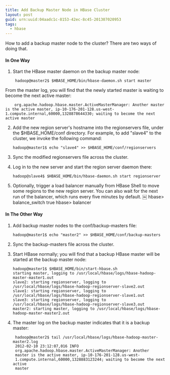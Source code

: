 ```yaml
---
title: Add Backup Master Node in HBase Cluster 
layout: post
guid: urn:uuid:04aadc1c-8153-42ec-8c45-201307020953
tags:
  - hbase
---
```

How to add a backup master node to the cluster?
There are two ways of doing that.
#### In One Way1. Start the HBase master daemon on the backup master node:
		hadoop@master2$ $HBASE_HOME/bin/hbase-daemon.sh start masterFrom the master log, you will find that the newly started master is waiting to become the next active master:		
		org.apache.hadoop.hbase.master.ActiveMasterManager: Another master is the active master, ip-10-176-201-128.us-west-1.compute.internal,60000,1328878644330; waiting to become the next active master2. Add the new region server's hostname into the regionservers file, under the $HBASE_HOME/conf directory. For example, to add "slave4" to the cluster, we invoke the following command:              hadoop@master1$ echo "slave4" >> $HBASE_HOME/conf/regionservers
3. Sync the modified regionservers file across the cluster.4. Log in to the new server and start the region server daemon there:
       hadoop@slave4$ $HBASE_HOME/bin/hbase-daemon.sh start regionserver
5. Optionally, trigger a load balancer manually from HBase Shell to move some regions to the new region server. You can also wait for the next run of the balancer, which runs every five minutes by default.￼		hbase> balance_switch true		hbase> balancer
#### In The Other Way1. Add backup master nodes to the conf/backup-masters file:
       hadoop@master1$ echo "master2" >> $HBASE_HOME/conf/backup-masters
2. Sync the backup-masters file across the cluster.3. Start HBase normally; you will find that a backup HBase master will be started at the backup master node:
       hadoop@master1$ $HBASE_HOME/bin/start-hbase.sh       starting master, logging to /usr/local/hbase/logs/hbase-hadoop-       master-master1.out       slave2: starting regionserver, logging to       /usr/local/hbase/logs/hbase-hadoop-regionserver-slave2.out       slave1: starting regionserver, logging to       /usr/local/hbase/logs/hbase-hadoop-regionserver-slave1.out       slave3: starting regionserver, logging to       /usr/local/hbase/logs/hbase-hadoop-regionserver-slave3.out       master2: starting master, logging to /usr/local/hbase/logs/hbase-       hadoop-master-master2.out
4. The master log on the backup master indicates that it is a backup master: 		
		hadoop@master2$ tail /usr/local/hbase/logs/hbase-hadoop-master-master2.log        2012-02-10 23:12:07,016 INFO        org.apache.hadoop.hbase.master.ActiveMasterManager: Another        master is the active master, ip-10-176-201-128.us-west-        1.compute.internal,60000,1328883123244; waiting to become the next active 
        master
             
             
             